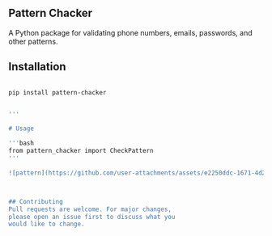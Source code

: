 ## Pattern Chacker

A Python package for validating phone numbers, emails, passwords, and other patterns.

## Installation
```bash

pip install pattern-chacker


'''

# Usage

'''bash
from pattern_chacker import CheckPattern
'''

![pattern](https://github.com/user-attachments/assets/e2250ddc-1671-4d27-b99a-f3b1db9ce183)



## Contributing
Pull requests are welcome. For major changes,
please open an issue first to discuss what you
would like to change.
